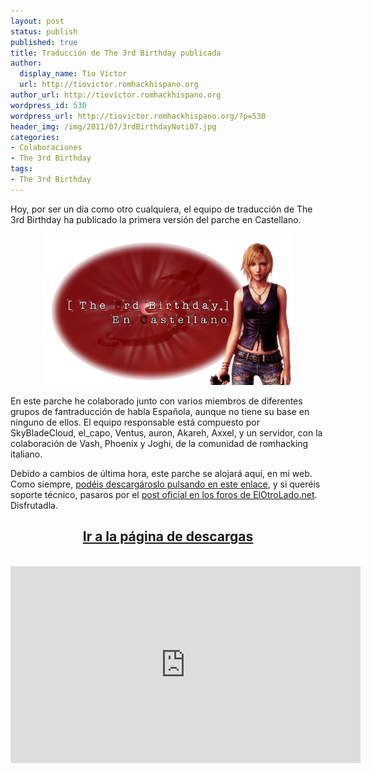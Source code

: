 ```yaml
---
layout: post
status: publish
published: true
title: Traducción de The 3rd Birthday publicada
author:
  display_name: Tío Víctor
  url: http://tiovictor.romhackhispano.org
author_url: http://tiovictor.romhackhispano.org
wordpress_id: 530
wordpress_url: http://tiovictor.romhackhispano.org/?p=530
header_img: /img/2011/07/3rdBirthdayNoti07.jpg
categories:
- Colaboraciones
- The 3rd Birthday
tags:
- The 3rd Birthday
---
```

Hoy, por ser un día como otro cualquiera, el equipo de traducción 
de The 3rd Birthday ha publicado la primera versión del parche en Castellano.

<center><img title="Logo promocional del parche de traducción de The 3rd Birthday"
 src="/img/2011/07/ImagenPromoParche-400px.png" width="400" height="242" /></center>

En este parche he colaborado junto con varios miembros de diferentes grupos 
de fantraducción de habla Española, aunque no tiene su base en ninguno de ellos. 
El equipo responsable está compuesto por SkyBladeCloud, el_capo, Ventus, auron, 
Akareh, Axxel, y un servidor, con la colaboración de Vash, Phoenix y Joghi, de 
la comunidad de romhacking italiano.

Debido a cambios de última hora, este parche se alojará aquí, en mi web. Como 
siempre, [podéis descargároslo pulsando en este 
enlace](http://tiovictor.romhackhispano.org/?page_id=259&amp;did=15), y si queréis 
soporte técnico, pasaros por el [post oficial en los foros de 
ElOtroLado.net](http://www.elotrolado.net/hilo_traducci-n-parasite-eve-the-3rd-birthday_1608975). 
Disfrutadla.

<h2 style="text-align: center;"><strong><a href="http://tiovictor.romhackhispano.org/the-3rd-birthday/">Ir a la página de descargas</a></strong></h2><br />
<center><iframe width="560" height="315" src="https://www.youtube-nocookie.com/embed/oH_8NQhil8s?rel=0" frameborder="0" allowfullscreen></iframe></center>
